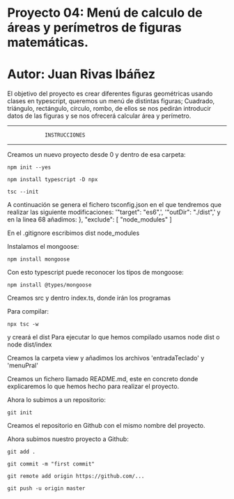 # Proyecto 04: Menú de calculo de áreas y perímetros de figuras matemáticas.
# Autor: Juan Rivas Ibáñez

El objetivo del proyecto es crear diferentes figuras geométricas usando clases en typescript, queremos un menú de distintas figuras; Cuadrado, triángulo, rectángulo, círculo, rombo, de ellos se nos pedirán introducir datos de las figuras y se nos ofrecerá calcular área y perímetro.

- - - - - - - - - - - - - - - - - - - - - - - -
                INSTRUCCIONES
- - - - - - - - - - - - - - - - - - - - - - - -

Creamos un nuevo proyecto desde 0 y dentro de esa carpeta:

    npm init --yes 

    npm install typescript -D npx 

    tsc --init

A continuación se genera el fichero tsconfig.json en el que tendremos que realizar las siguiente modificaciones: '"target": "es6",', '"outDir": "./dist",' y en la linea 68 añadimos: }, "exclude": [ "node_modules" ]

En el .gitignore escribimos dist node_modules

Instalamos el mongoose:

    npm install mongoose

Con esto typescript puede reconocer los tipos de mongoose:

    npm install @types/mongoose

Creamos src y dentro index.ts, donde irán los programas

Para compilar:

    npx tsc -w

y creará el dist Para ejecutar lo que hemos compilado usamos node dist o node dist/index

Creamos la carpeta view y añadimos los archivos 'entradaTeclado' y 'menuPral'

Creamos un fichero llamado README.md, este en concreto donde explicaremos lo que hemos hecho para realizar el proyecto.

Ahora lo subimos a un repositorio:

    git init

Creamos el repositorio en Github con el mismo nombre del proyecto.

Ahora subimos nuestro proyecto a Github:

    git add .

    git commit -m "first commit" 

    git remote add origin https://github.com/... 

    git push -u origin master

